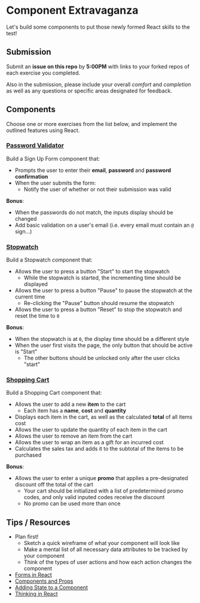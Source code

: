 # Component Extravaganza

Let's build some components to put those newly formed React skills to the test!

## Submission

Submit an **issue on this repo** by **5:00PM** with links to your forked repos of each exercise you completed.

Also in the submission, please include your overall *comfort* and *completion* as well as any questions or specific areas designated for feedback.

## Components

Choose one or more exercises from the list below, and implement the outlined features using React.

### [Password Validator](https://github.com/ga-wdi-exercises/react-password-validator)

Build a Sign Up Form component that:

  - Prompts the user to enter their **email**, **password** and **password confirmation**
  - When the user submits the form:
    - Notify the user of whether or not their submission was valid

**Bonus**:

  - When the passwords do not match, the inputs display should be changed
  - Add basic validation on a user's email (i.e. every email must contain an `@` sign...)

### [Stopwatch](https://github.com/ga-wdi-exercises/react-stopwatch)

Build a Stopwatch component that:

- Allows the user to press a button "Start" to start the stopwatch
  - While the stopwatch is started, the incrementing time should be displayed
- Allows the user to press a button "Pause" to pause the stopwatch at the current time
  - Re-clicking the "Pause" button should resume the stopwatch
- Allows the user to press a button "Reset" to stop the stopwatch and reset the time to `0`

**Bonus**:

- When the stopwatch is at `0`, the display time should be a different style
- When the user first visits the page, the only button that should be active is "Start"
  - The other buttons should be unlocked only after the user clicks "start"

### [Shopping Cart](https://github.com/ga-wdi-exercises/react-shopping-cart)

Build a Shopping Cart component that:

- Allows the user to add a new **item** to the cart
  - Each item has a **name**, **cost** and **quantity**
- Displays each item in the cart, as well as the calculated **total** of all items cost
- Allows the user to update the quantity of each item in the cart
- Allows the user to remove an item from the cart
- Allows the user to wrap an item as a gift for an incurred cost
- Calculates the sales tax and adds it to the subtotal of the items to be purchased

**Bonus**:

- Allows the user to enter a unique **promo** that applies a pre-designated discount off the total of the cart
  - Your cart should be initialized with a list of predetermined promo codes, and only valid inputed codes receive the discount
  - No promo can be used more than once

## Tips / Resources

- Plan first!
  - Sketch a quick wireframe of what your component will look like
  - Make a mental list of all necessary data attributes to be tracked by your component
  - Think of the types of user actions and how each action changes the component
- [Forms in React](https://facebook.github.io/react/docs/forms.html#controlled-components)
- [Components and Props](https://facebook.github.io/react/docs/components-and-props.html)
- [Adding State to a Component](https://facebook.github.io/react/docs/state-and-lifecycle.html#adding-local-state-to-a-class)
- [Thinking in React](https://facebook.github.io/react/docs/thinking-in-react.html)

